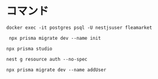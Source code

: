 # コマンド

```
docker exec -it postgres psql -U nestjsuser fleamarket
```

```
 npx prisma migrate dev --name init
```

```
npx prisma studio
```

```
nest g resource auth --no-spec
```

```
npx prisma migrate dev --name addUser
```
